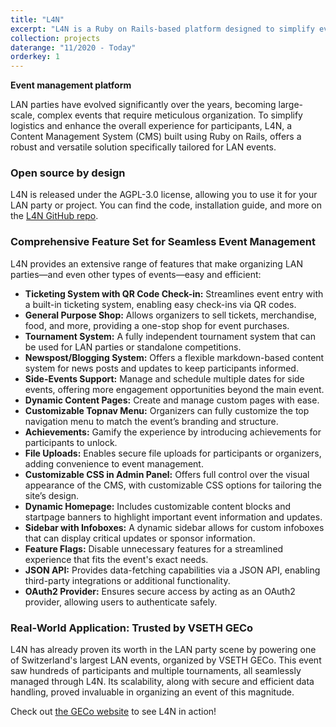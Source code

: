 ```yaml
---
title: "L4N"
excerpt: "L4N is a Ruby on Rails-based platform designed to simplify event management with customizable features, robust security, and a user-friendly interface."
collection: projects
daterange: "11/2020 - Today"
orderkey: 1
---
```


**Event management platform**

LAN parties have evolved significantly over the years, becoming large-scale, complex events that require meticulous organization. To simplify logistics and enhance the overall experience for participants, L4N, a Content Management System (CMS) built using Ruby on Rails, offers a robust and versatile solution specifically tailored for LAN events.

### Open source by design

L4N is released under the AGPL-3.0 license, allowing you to use it for your LAN party or project. You can find the code, installation guide, and more on the [L4N GitHub repo](https://github.com/Adrian-Hirt/l4n).

### Comprehensive Feature Set for Seamless Event Management

L4N provides an extensive range of features that make organizing LAN parties—and even other types of events—easy and efficient:

- **Ticketing System with QR Code Check-in:** Streamlines event entry with a built-in ticketing system, enabling easy check-ins via QR codes.
- **General Purpose Shop:** Allows organizers to sell tickets, merchandise, food, and more, providing a one-stop shop for event purchases.
- **Tournament System:** A fully independent tournament system that can be used for LAN parties or standalone competitions.
- **Newspost/Blogging System:** Offers a flexible markdown-based content system for news posts and updates to keep participants informed.
- **Side-Events Support:** Manage and schedule multiple dates for side events, offering more engagement opportunities beyond the main event.
- **Dynamic Content Pages:** Create and manage custom pages with ease.
- **Customizable Topnav Menu:** Organizers can fully customize the top navigation menu to match the event’s branding and structure.
- **Achievements:** Gamify the experience by introducing achievements for participants to unlock.
- **File Uploads:** Enables secure file uploads for participants or organizers, adding convenience to event management.
- **Customizable CSS in Admin Panel:** Offers full control over the visual appearance of the CMS, with customizable CSS options for tailoring the site’s design.
- **Dynamic Homepage:** Includes customizable content blocks and startpage banners to highlight important event information and updates.
- **Sidebar with Infoboxes:** A dynamic sidebar allows for custom infoboxes that can display critical updates or sponsor information.
- **Feature Flags:** Disable unnecessary features for a streamlined experience that fits the event's exact needs.
- **JSON API:** Provides data-fetching capabilities via a JSON API, enabling third-party integrations or additional functionality.
- **OAuth2 Provider:** Ensures secure access by acting as an OAuth2 provider, allowing users to authenticate safely.

### Real-World Application: Trusted by VSETH GECo

L4N has already proven its worth in the LAN party scene by powering one of Switzerland's largest LAN events, organized by VSETH GECo. This event saw hundreds of participants and multiple tournaments, all seamlessly managed through L4N. Its scalability, along with secure and efficient data handling, proved invaluable in organizing an event of this magnitude.

Check out [the GECo website](https://geco.ethz.ch) to see L4N in action!
